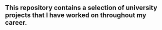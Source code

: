 ## This repository contains a selection of university projects that I have worked on throughout my career.
